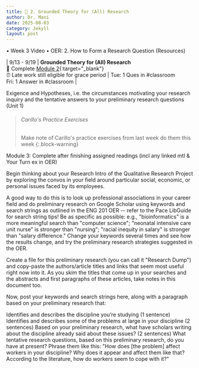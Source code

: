 ```yaml
---
title: 🤔 2. Grounded Theory for (All) Research
author: Dr. Mani
date: 2025-08-03
category: Jekyll
layout: post
---
```


•	Week 3 Video
•	OER: 2. How to Form a Research Question (Resources)

| 9/13 - 9/19 | **Grounded Theory for (All) Research** <br/> 🔖 Complete [Module 2](/eng201-oer/jekyll/2025-08-03-w3.html){:target="_blank"} <br/> ⏰ Late work still eligible for grace period | Tue: 1 Ques in #classroom <br/> Fri: 1 Answer in #classroom |


Exigence and Hypotheses, i.e. the circumstances motivating your research inquiry and the tentative answers to your preliminary research questions (Unit 1)


> ###### Carillo's Practice Exercises
> Make note of Carillo's practice exercises from last week do them this week
{:.block-warning}


Module 3: 
Complete after finishing assigned readings (incl any linked mtl & Your Turn ex in OER)

Begin thinking about your Research Intro of the Qualitative Research Project by exploring the convos in your field around particular social, economic, or personal issues faced by its employees. 

A good way to do this is to look up professional associations in your career field and do preliminary research on Google Scholar using keywords and search strings as outlined in the ENG 201 OER -- refer to the Pace LibGuide for search string tips! Be as specific as possible: e.g., "bioinformatics" is a more meaningful search than "computer science"; "neonatal intensive care unit nurse" is stronger than "nursing"; "racial inequity in salary" is stronger than "salary difference." Change your keywords several times and see how the results change, and try the preliminary research strategies suggested in the OER.

Create a file for this preliminary research (you can call it "Research Dump") and copy-paste the authors/article titles and links that seem most useful right now into it. As you skim the titles that come up in your searches and the abstracts and first paragraphs of these articles, take notes in this document too.

Now, post your keywords and search strings here, along with a paragraph based on your preliminary research that: 

Identifies and describes the discipline you’re studying (1 sentence)
Identifies and describes some of the problems at large in your discipline (2 sentences)
Based on your preliminary research, what have scholars writing about the discipline already said about these issues? (2 sentences)
What tentative research questions, based on this preliminary research, do you have at present? Phrase them like this: "How does [the problem] affect workers in your discipline? Why does it appear and affect them like that? According to the literature, how do workers seem to cope with it?"
